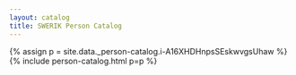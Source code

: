 ```yaml
---
layout: catalog
title: SWERIK Person Catalog
---
```

{% assign p = site.data._person-catalog.i-A16XHDHnpsSEskwvgsUhaw %}
{% include person-catalog.html p=p %}

